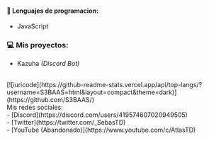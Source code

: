 #### 🔧 Lenguajes de programacion:
- JavaScript

### 💻 Mis proyectos:
- Kazuha *(Discord Bot)*

<br>
[![iuricode](https://github-readme-stats.vercel.app/api/top-langs/?username=S3BAAS=html&layout=compact&theme=dark)](https://github.com/S3BAAS/)

<br>
Mis redes sociales: </br>
- [Discord](https://discord.com/users/419574607020949505)<br>
- [Twitter](https://twitter.com/_SebasTD)<br>
- [YouTube (Abandonado)](https://www.youtube.com/c/AtlasTD)<br>
